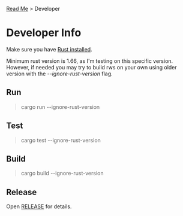 [Read Me](README.md) > Developer

# Developer Info
Make sure you have [Rust installed](https://www.rust-lang.org/tools/install).

Minimum rust version is 1.66, as I'm testing on this specific version. However, if needed you may try to build rws on your own using older version with the _--ignore-rust-version_ flag.

## Run
> cargo run --ignore-rust-version

## Test
> cargo test --ignore-rust-version

## Build
> cargo build --ignore-rust-version

## Release
Open [RELEASE](RELEASE.md) for details.